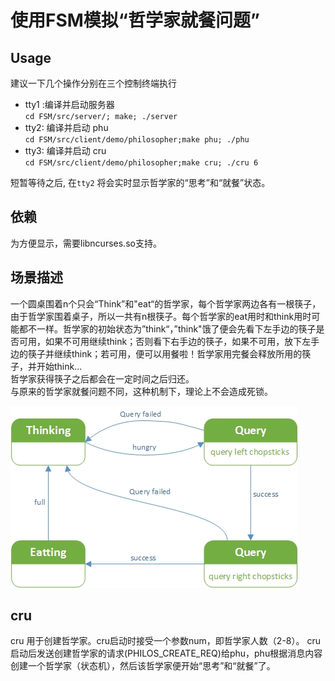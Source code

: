 # 使用FSM模拟“哲学家就餐问题”

## Usage
建议一下几个操作分别在三个控制终端执行
  - tty1 :编译并启动服务器<br>
    `cd FSM/src/server/; make; ./server`
  - tty2: 编译并启动 phu<br>
    `cd FSM/src/client/demo/philosopher;make phu; ./phu`
  - tty3: 编译并启动 cru<br>
    `cd FSM/src/client/demo/philosopher;make cru; ./cru 6`

短暂等待之后, 在`tty2` 将会实时显示哲学家的“思考”和“就餐”状态。

## 依赖
   为方便显示，需要libncurses.so支持。
## 场景描述
<p>一个圆桌围着n个只会“Think”和"eat“的哲学家，每个哲学家两边各有一根筷子，由于哲学家围着桌子，所以一共有n根筷子。每个哲学家的eat用时和think用时可能都不一样。哲学家的初始状态为”think“，”think"饿了便会先看下左手边的筷子是否可用，如果不可用继续think；否则看下右手边的筷子，如果不可用，放下左手边的筷子并继续think；若可用，便可以用餐啦！哲学家用完餐会释放所用的筷子，并开始think...<br>
哲学家获得筷子之后都会在一定时间之后归还。<br> 
与原来的哲学家就餐问题不同，这种机制下，理论上不会造成死锁。</p>
<img src="../../../../doc/philosopher.jpg"/>

## cru
cru 用于创建哲学家。cru启动时接受一个参数num，即哲学家人数（2-8）。
cru启动后发送创建哲学家的请求(PHILOS_CREATE_REQ)给phu，phu根据消息内容创建一个哲学家（状态机），然后该哲学家便开始“思考”和“就餐”了。
